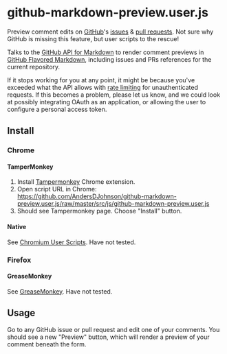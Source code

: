 # github-markdown-preview.user.js

Preview comment edits on [GitHub][GitHub]'s [issues][gh-issues] & [pull requests][gh-pulls]. Not sure why GitHub is missing this feature, but user scripts to the rescue!

Talks to the [GitHub API for Markdown](gh-api-md) to render comment previews in [GitHub Flavored Markdown], including issues and PRs references for the current repository.

If it stops working for you at any point, it might be because you've exceeded what the API allows with [rate limiting][gh-rate-limit] for unauthenticated requests. If this becomes a problem, please let us know, and we could look at possibly integrating OAuth as an application, or allowing the user to configure a personal access token.

## Install

### Chrome

#### TamperMonkey
1. Install [Tampermonkey] Chrome extension.
2. Open script URL in Chrome: https://github.com/AndersDJohnson/github-markdown-preview.user.js/raw/master/src/js/github-markdown-preview.user.js
3. Should see Tampermonkey page. Choose "Install" button.

#### Native

See [Chromium User Scripts]. Have not tested.

### Firefox

#### GreaseMonkey

See [GreaseMonkey]. Have not tested.

## Usage

Go to any GitHub issue or pull request and edit one of your comments.
You should see a new "Preview" button, which will render a preview
of your comment beneath the form.

[GitHub]: https://github.com
[gh-issues]: https://github.com/issues
[gh-pulls]: https://github.com/pulls
[gh-api-md]: https://developer.github.com/v3/markdown/
[gh-rate-limit]: https://developer.github.com/v3/#rate-limiting
[GitHub Flavored Markdown]: https://help.github.com/articles/github-flavored-markdown/
[Tampermonkey]: https://chrome.google.com/webstore/detail/tampermonkey/dhdgffkkebhmkfjojejmpbldmpobfkfo?hl=en
[Tumblr]: http://www.tumblr.com
[Tumblr Dashboard]: http://www.tumblr.com/dashboard
[Chromium User Scripts]: http://www.chromium.org/developers/design-documents/user-scripts
[GreaseMonkey]: http://www.greasespot.net/
